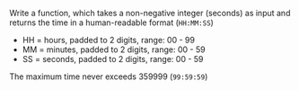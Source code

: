 Write a function, which takes a non-negative integer (seconds) as input and returns the time in a human-readable format (`HH:MM:SS`)

* HH = hours, padded to 2 digits, range: 00 - 99
* MM = minutes, padded to 2 digits, range: 00 - 59
* SS = seconds, padded to 2 digits, range: 00 - 59

The maximum time never exceeds 359999 (`99:59:59`)
